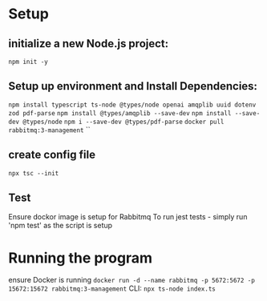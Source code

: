 # Setup
## initialize a new Node.js project:
`npm init -y`

## Setup up environment and Install Dependencies:

`npm install typescript ts-node @types/node openai amqplib uuid dotenv zod pdf-parse`
`npm install @types/amqplib --save-dev`
`npm install --save-dev @types/node`
`npm i --save-dev @types/pdf-parse`
`docker pull rabbitmq:3-management`
``

## create config file
`npx tsc --init`

## Test
Ensure dockor image is setup for Rabbitmq
To run jest tests - simply run 'npm test' as the script is setup


# Running the program
ensure Docker is running `docker run -d --name rabbitmq -p 5672:5672 -p 15672:15672 rabbitmq:3-management`
CLI: `npx ts-node index.ts`

